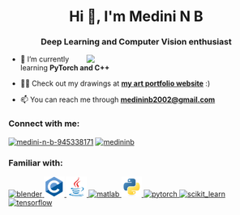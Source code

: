 <h1 align="center">Hi 👋, I'm Medini N B</h1>
<h3 align="center">Deep Learning and Computer Vision enthusiast</h3>
<img align = "right" width = 350 src = "https://i.pinimg.com/originals/23/39/2f/23392f448adabd395f23d9fef99bf64d.gif">

- 🌱 I’m currently learning **PyTorch and C++**

- 👩‍🎨 Check out my drawings at **[my art portfolio website](https://imedusa.github.io/artworks/portfolio/)** :)

- 📫 You can reach me through **medininb2002@gmail.com**

<h3 align="left">Connect with me:</h3>
<p align="left">
<a href="https://linkedin.com/in/medini-n-b-945338171" target="blank"><img align="center" src="https://raw.githubusercontent.com/rahuldkjain/github-profile-readme-generator/master/src/images/icons/Social/linked-in-alt.svg" alt="medini-n-b-945338171" height="30" width="40" /></a>
<a href="https://kaggle.com/medininb" target="blank"><img align="center" src="https://raw.githubusercontent.com/rahuldkjain/github-profile-readme-generator/master/src/images/icons/Social/kaggle.svg" alt="medininb" height="30" width="40" /></a>
</p>

<h3 align="left">Familiar with:</h3>
<p align="left"> <a href="https://www.blender.org/" target="_blank"> <img src="https://download.blender.org/branding/community/blender_community_badge_white.svg" alt="blender" width="40" height="40"/> </a> <a href="https://www.cprogramming.com/" target="_blank"> <img src="https://raw.githubusercontent.com/devicons/devicon/master/icons/c/c-original.svg" alt="c" width="40" height="40"/> </a> <a href="https://www.java.com" target="_blank"> <img src="https://raw.githubusercontent.com/devicons/devicon/master/icons/java/java-original.svg" alt="java" width="40" height="40"/> </a> <a href="https://www.mathworks.com/" target="_blank"> <img src="https://upload.wikimedia.org/wikipedia/commons/2/21/Matlab_Logo.png" alt="matlab" width="40" height="40"/> </a> <a href="https://www.python.org" target="_blank"> <img src="https://raw.githubusercontent.com/devicons/devicon/master/icons/python/python-original.svg" alt="python" width="40" height="40"/> </a> <a href="https://pytorch.org/" target="_blank"> <img src="https://www.vectorlogo.zone/logos/pytorch/pytorch-icon.svg" alt="pytorch" width="40" height="40"/> </a> <a href="https://scikit-learn.org/" target="_blank"> <img src="https://upload.wikimedia.org/wikipedia/commons/0/05/Scikit_learn_logo_small.svg" alt="scikit_learn" width="40" height="40"/> </a> <a href="https://www.tensorflow.org" target="_blank"> <img src="https://www.vectorlogo.zone/logos/tensorflow/tensorflow-icon.svg" alt="tensorflow" width="40" height="40"/> </a> </p>


